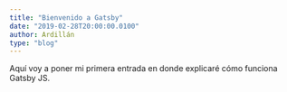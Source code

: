 ```yaml
---
title: "Bienvenido a Gatsby"
date: "2019-02-28T20:00:00.0100"
author: Ardillán
type: "blog"
---
```


Aquí voy a poner mi primera entrada en donde explicaré cómo funciona Gatsby JS.
